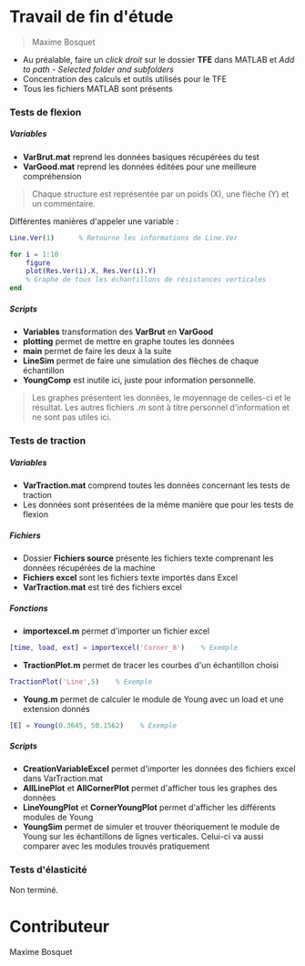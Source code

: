 # Travail de fin d'étude
> Maxime Bosquet

- Au préalable, faire un *click droit* sur le dossier **TFE** dans MATLAB et *Add to path - Selected folder and subfolders*
- Concentration des calculs et outils utilisés pour le TFE
- Tous les fichiers MATLAB sont présents

### Tests de flexion
##### Variables
- **VarBrut.mat** reprend les données basiques récupérées du test
- **VarGood.mat** reprend les données éditées pour une meilleure compréhension

> Chaque structure est représentée par un poids (X), une flèche (Y) et un commentaire. 

Différentes manières d'appeler une variable :
```matlab
Line.Ver(1)      % Retourne les informations de Line.Ver
```
```matlab
for i = 1:10
    figure
    plot(Res.Ver(i).X, Res.Ver(i).Y)
    % Graphe de tous les échantillons de résistances verticales
end
```

##### Scripts
- **Variables** transformation des **VarBrut** en **VarGood**
- **plotting** permet de mettre en graphe toutes les données
- **main** permet de faire les deux à la suite
- **LineSim** permet de faire une simulation des flèches de chaque échantillon
- **YoungComp** est inutile ici, juste pour information personnelle.
> Les graphes présentent les données, le moyennage de celles-ci et le résultat. Les autres fichiers *.m* sont à titre personnel d'information et ne sont pas utiles ici.

### Tests de traction
##### Variables
- **VarTraction.mat** comprend toutes les données concernant les tests de traction
- Les données sont présentées de la même manière que pour les tests de flexion

##### Fichiers
- Dossier **Fichiers source** présente les fichiers texte comprenant les données récupérées de la machine
- **Fichiers excel** sont les fichiers texte importés dans Excel
- **VarTraction.mat** est tiré des fichiers excel

##### Fonctions
- **importexcel.m** permet d'importer un fichier excel
```matlab
[time, load, ext] = importexcel('Corner_8')    % Exemple
```
- **TractionPlot.m** permet de tracer les courbes d'un échantillon choisi
```matlab
TractionPlot('Line',5)    % Exemple
```
- **Young.m** permet de calculer le module de Young avec un load et une extension donnés
```matlab
[E] = Young(0.3645, 50.1562)    % Exemple
```

##### Scripts
- **CreationVariableExcel** permet d'importer les données des fichiers excel dans VarTraction.mat
- **AllLinePlot** et **AllCornerPlot** permet d'afficher tous les graphes des données
- **LineYoungPlot** et **CornerYoungPlot** permet d'afficher les différents modules de Young
- **YoungSim** permet de simuler et trouver théoriquement le module de Young sur les échantillons de lignes verticales. Celui-ci va aussi comparer avec les modules trouvés pratiquement

### Tests d'élasticité
Non terminé.

# Contributeur
Maxime Bosquet
